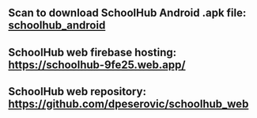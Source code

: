## Scan to download SchoolHub Android .apk file: [schoolhub_android](/images/schoolhub_android.png)

## SchoolHub web firebase hosting: https://schoolhub-9fe25.web.app/

## SchoolHub web repository: https://github.com/dpeserovic/schoolhub_web